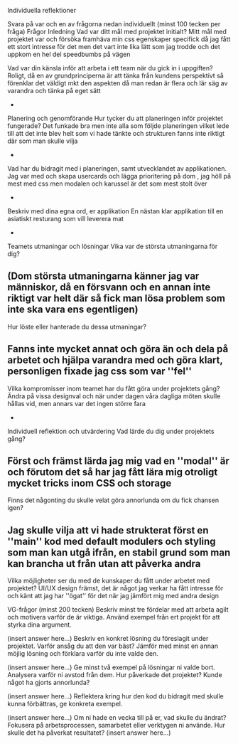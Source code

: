 Individuella reflektioner

Svara på var och en av frågorna nedan individuellt (minst 100 tecken per fråga)
Frågor
Inledning
Vad var ditt mål med projektet initialt?
Mitt mål med projektet var och försöka framhäva min css egenskaper specifick då jag fått ett stort intresse för det men det vart inte lika lätt som jag trodde
och det uppkom en hel del speedbumbs på vägen

Vad var din känsla inför att arbeta i ett team när du gick in i uppgiften?
Roligt, då en av grundprinciperna är att tänka från kundens perspektivt så förenklar det väldigt mkt den aspekten då man redan är flera och lär säg av varandra
och tänka på eget sätt

-

Planering och genomförande
Hur tycker du att planeringen inför projektet fungerade?
Det funkade bra men inte alla som följde planeringen vilket lede till att det inte blev helt som vi hade tänkte och strukturen fanns inte riktigt där som man skulle vilja

-

Vad har du bidragit med i planeringen, samt utvecklandet av applikationen.
Jag var med och skapa usercards och lägga prioritering på dom , jag höll på mest med css men modalen och karussel är det som mest stolt över

-

Beskriv med dina egna ord, er applikation
En nästan klar applikation till en asiatiskt resturang som vill leverera mat 

-

Teamets utmaningar och lösningar
Vika var de största utmaningarna för dig?



(Dom största utmaningarna känner jag var människor, då en försvann och en annan inte riktigt var helt där så fick man lösa problem som inte ska vara ens egentligen)
-
Hur löste eller hanterade du dessa utmaningar?

Fanns inte mycket annat och göra än och dela på arbetet och hjälpa varandra med och göra klart, personligen fixade jag css som var ''fel''
-

Vilka kompromisser inom teamet har du fått göra under projektets gång?
Ändra på vissa designval och när under dagen våra dagliga möten skulle hållas vid, men annars var det ingen större fara 

-
Individuell reflektion och utvärdering
Vad lärde du dig under projektets gång?

Först och främst lärda jag mig vad en ''modal'' är och förutom det så har jag fått lära mig otroligt mycket tricks inom CSS och storage
-

Finns det någonting du skulle velat göra annorlunda om du fick chansen igen?

Jag skulle vilja att vi hade strukterat först en ''main'' kod med default modulers och styling som man kan utgå ifrån, en stabil grund som man kan brancha ut från utan att påverka andra
-
Vilka möjligheter ser du med de kunskaper du fått under arbetet med projektet?
UI/UX design främst, det är något jag verkar ha fått intresse för och känt att jag har ''ögat'' för det när jag jämfört mig med andra design

VG-frågor (minst 200 tecken)
Beskriv minst tre fördelar med att arbeta agilt och motivera varför de är viktiga. Använd exempel från ert projekt för att styrka dina argument.

(insert answer here...)
Beskriv en konkret lösning du föreslagit under projektet. Varför ansåg du att den var bäst? Jämför med minst en annan möjlig lösning och förklara varför du inte valde den.

(insert answer here...)
Ge minst två exempel på lösningar ni valde bort. Analysera varför ni avstod från dem. Hur påverkade det projektet? Kunde något ha gjorts annorlunda?

(insert answer here...)
Reflektera kring hur den kod du bidragit med skulle kunna förbättras, ge konkreta exempel.

(insert answer here...)
Om ni hade en vecka till på er, vad skulle du ändrat? Fokusera på arbetsprocessen, samarbetet eller verktygen ni använde. Hur skulle det ha påverkat resultatet?
(insert answer here...)

